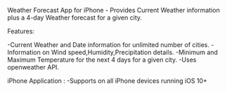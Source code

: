 Weather Forecast App for iPhone - Provides Current Weather information plus a 4-day Weather forecast for a given city.

Features:

-Current Weather and Date information for unlimited number of cities.
-Information on Wind speed,Humidity,Precipitation details.
-Minimum and Maximum Temperature for the next 4 days for a given city.
-Uses openweather API.


iPhone Application :
-Supports on all iPhone devices running iOS 10+
